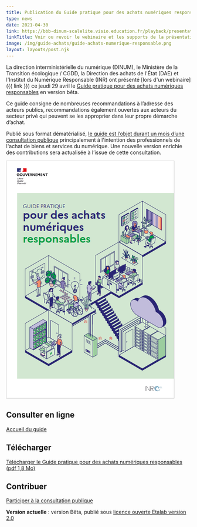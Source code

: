 ```yaml
---
title: Publication du Guide pratique pour des achats numériques responsables en version bêta
type: news
date: 2021-04-30
link: https://bbb-dinum-scalelite.visio.education.fr/playback/presentation/2.0/playback.html?meetingId=6a42dba1ce5f3be1330d9a211e7789aba4978511-1619707374388&t=0s
linkTitle: Voir ou revoir le webinaire et les supports de la présentation de ce guide
image: /img/guide-achats/guide-achats-numerique-responsable.png
layout: layouts/post.njk
---
```


La direction interministérielle du numérique (DINUM), le Ministère de la Transition écologique / CGDD, la Direction des achats de l'État (DAE) et l'Institut du Numérique Responsable (INR) ont présenté [lors d'un webinaire]({{ link }}) ce jeudi 29 avril le [Guide pratique pour des achats numériques responsables](/publications/guide-pratique-achats-numeriques-responsables/) en version bêta.

Ce guide consigne de nombreuses recommandations à l’adresse des acteurs publics, recommandations également ouvertes aux acteurs du secteur privé qui peuvent se les approprier dans leur propre démarche d’achat.

Publié sous format dématérialisé, [le guide est l’objet durant un mois d’une consultation publique](https://purpoz.com/consultation/guide-pour-des-achats-numeriques-responsables/presentation/presentation) principalement à l'intention des professionnels de l'achat de biens et services du numérique. Une nouvelle version enrichie des contributions sera actualisée à l’issue de cette consultation.

<div class="fr-grid-row fr-grid-row--gutters">
  <div class="fr-col-12 fr-col-md-6">
    <a target="_self" href="/docs/2021/guide-achats-numeriques-responsables-version-beta-avril-2021.pdf" title="Télécharger le Guide pratique pour des achats numériques responsables (pdf 1,8 Mo)"><img src="/img/guide-achats/couverture-guide-achats-numerique-responsable.png" class="fr-responsive-img" alt="" style="border: 1px solid #ccc" onclick="return tag.click.send({elem:this, name:'guide-achats-numeriques-responsables-version-beta-avril-2021.pdf', type:'download'});"></a>
  </div>
  <div class="fr-col-12 fr-col-md-6">

## Consulter en ligne

<a class="fr-link fr-fi-arrow-right-line fr-link--icon-right" href="/publications/guide-pratique-achats-numeriques-responsables/">Accueil du guide</a>

## Télécharger

<a class="fr-link fr-fi-download-line fr-link--icon-left" target="_self" href="/docs/2021/guide-achats-numeriques-responsables-version-beta-avril-2021.pdf" onclick="return tag.click.send({elem:this, name:'guide-achats-numeriques-responsables-version-beta-avril-2021.pdf', type:'download'});">Télécharger le Guide pratique pour des achats numériques responsables (pdf 1,8 Mo)</a>

## Contribuer

<a class="fr-link fr-fi-arrow-right-line fr-link--icon-right" href="https://purpoz.com/consultation/guide-pour-des-achats-numeriques-responsables/presentation/presentation">Participer à la consultation publique</a>

**Version actuelle** : version Bêta, publié sous [licence ouverte Etalab version 2.0](https://github.com/etalab/licence-ouverte/blob/master/LO.md)

  </div>
</div>
